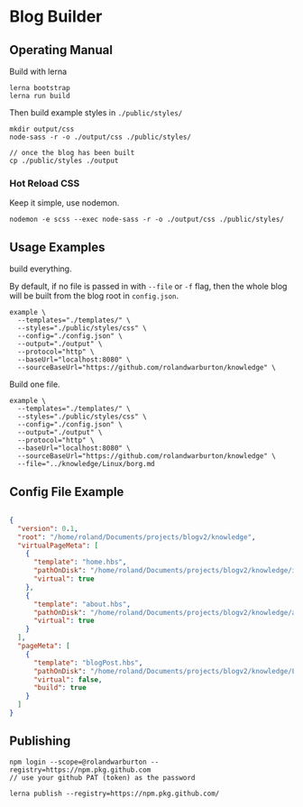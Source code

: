 # Blog Builder

## Operating Manual

Build with lerna

```none
lerna bootstrap
lerna run build
```

Then build example styles in `./public/styles/`

```none
mkdir output/css
node-sass -r -o ./output/css ./public/styles/

// once the blog has been built
cp ./public/styles ./output
```

### Hot Reload CSS

Keep it simple, use nodemon.

```none
nodemon -e scss --exec node-sass -r -o ./output/css ./public/styles/
```

## Usage Examples

build everything.

By default, if no file is passed in with `--file` or `-f` flag,
then the whole blog will be built from the blog root in `config.json`.

```none
example \
  --templates="./templates/" \
  --styles="./public/styles/css" \
  --config="./config.json" \
  --output="./output" \
  --protocol="http" \
  --baseUrl="localhost:8080" \
  --sourceBaseUrl="https://github.com/rolandwarburton/knowledge" \
```

Build one file.

```none
example \
  --templates="./templates/" \
  --styles="./public/styles/css" \
  --config="./config.json" \
  --output="./output" \
  --protocol="http" \
  --baseUrl="localhost:8080" \
  --sourceBaseUrl="https://github.com/rolandwarburton/knowledge" \
  --file="../knowledge/Linux/borg.md
```

## Config File Example

```json

{
  "version": 0.1,
  "root": "/home/roland/Documents/projects/blogv2/knowledge",
  "virtualPageMeta": [
    {
      "template": "home.hbs",
      "pathOnDisk": "/home/roland/Documents/projects/blogv2/knowledge/index.md",
      "virtual": true
    },
    {
      "template": "about.hbs",
      "pathOnDisk": "/home/roland/Documents/projects/blogv2/knowledge/about.md",
      "virtual": true
    }
  ],
  "pageMeta": [
    {
      "template": "blogPost.hbs",
      "pathOnDisk": "/home/roland/Documents/projects/blogv2/knowledge/Linux/xfce install notes.md",
      "virtual": false,
      "build": true
    }
  ]
}
```

## Publishing

```none
npm login --scope=@rolandwarburton --registry=https://npm.pkg.github.com
// use your github PAT (token) as the password

lerna publish --registry=https://npm.pkg.github.com/
```
